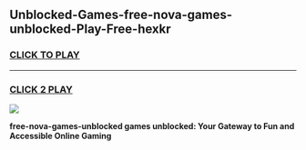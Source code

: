 
## Unblocked-Games-free-nova-games-unblocked-Play-Free-hexkr
<h3>
<a href="https://premium76.site?title=free-nova-games-unblocked&ref=18A1">CLICK TO PLAY</a></h3>
<hr>

<h3>
<a href="https://premium76.site?title=free-nova-games-unblocked&ref=18A1">CLICK 2 PLAY</a>
  
</h3>

<a href="https://premium76.site?title=free-nova-games-unblocked&ref=18A1"><img src="https://clearcache.store/games.png"></a>


**free-nova-games-unblocked games unblocked: Your Gateway to Fun and Accessible Online Gaming**
